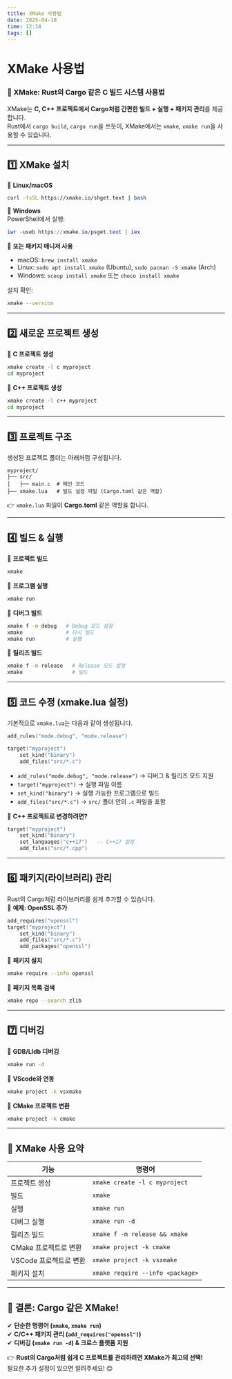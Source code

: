 ```yaml
---
title: XMake 사용법
date: 2025-04-18
time: 12:14
tags: []
---
```


# XMake 사용법

### 🚀 **XMake: Rust의 Cargo 같은 C 빌드 시스템 사용법**

XMake는 **C, C++ 프로젝트에서 Cargo처럼 간편한 빌드 + 실행 + 패키지 관리**를 제공합니다.  
Rust에서 `cargo build`, `cargo run`을 쓰듯이, XMake에서는 `xmake`, `xmake run`을 사용할 수 있습니다.

---

## **1️⃣ XMake 설치**

📌 **Linux/macOS**

```sh
curl -fsSL https://xmake.io/shget.text | bash
```

📌 **Windows**  
PowerShell에서 실행:

```powershell
iwr -useb https://xmake.io/psget.text | iex
```

📌 **또는 패키지 매니저 사용**

- macOS: `brew install xmake`
- Linux: `sudo apt install xmake` (Ubuntu), `sudo pacman -S xmake` (Arch)
- Windows: `scoop install xmake` 또는 `choco install xmake`

설치 확인:

```sh
xmake --version
```

---

## **2️⃣ 새로운 프로젝트 생성**

📌 **C 프로젝트 생성**

```sh
xmake create -l c myproject
cd myproject
```

📌 **C++ 프로젝트 생성**

```sh
xmake create -l c++ myproject
cd myproject
```

---

## **3️⃣ 프로젝트 구조**

생성된 프로젝트 폴더는 아래처럼 구성됩니다.

```
myproject/
├── src/
│   ├── main.c  # 메인 코드
├── xmake.lua   # 빌드 설정 파일 (Cargo.toml 같은 역할)
```

👉 `xmake.lua` 파일이 **Cargo.toml** 같은 역할을 합니다.

---

## **4️⃣ 빌드 & 실행**

📌 **프로젝트 빌드**

```sh
xmake
```

📌 **프로그램 실행**

```sh
xmake run
```

📌 **디버그 빌드**

```sh
xmake f -m debug   # Debug 모드 설정
xmake              # 다시 빌드
xmake run          # 실행
```

📌 **릴리즈 빌드**

```sh
xmake f -m release   # Release 모드 설정
xmake                # 빌드
```

---

## **5️⃣ 코드 수정 (xmake.lua 설정)**

기본적으로 `xmake.lua`는 다음과 같이 생성됩니다.

```lua
add_rules("mode.debug", "mode.release")

target("myproject")
    set_kind("binary")
    add_files("src/*.c")
```

- `add_rules("mode.debug", "mode.release")` → 디버그 & 릴리즈 모드 지원
- `target("myproject")` → 실행 파일 이름
- `set_kind("binary")` → 실행 가능한 프로그램으로 빌드
- `add_files("src/*.c")` → `src/` 폴더 안의 `.c` 파일을 포함

📌 **C++ 프로젝트로 변경하려면?**

```lua
target("myproject")
    set_kind("binary")
    set_languages("c++17")   -- C++17 설정
    add_files("src/*.cpp")
```

---

## **6️⃣ 패키지(라이브러리) 관리**

Rust의 Cargo처럼 라이브러리를 쉽게 추가할 수 있습니다.  
📌 **예제: OpenSSL 추가**

```lua
add_requires("openssl")
target("myproject")
    set_kind("binary")
    add_files("src/*.c")
    add_packages("openssl")
```

📌 **패키지 설치**

```sh
xmake require --info openssl
```

📌 **패키지 목록 검색**

```sh
xmake repo --search zlib
```

---

## **7️⃣ 디버깅**

📌 **GDB/Lldb 디버깅**

```sh
xmake run -d
```

📌 **VScode와 연동**

```sh
xmake project -k vsxmake
```

📌 **CMake 프로젝트 변환**

```sh
xmake project -k cmake
```

---

## **🎯 XMake 사용 요약**

|기능|명령어|
|---|---|
|프로젝트 생성|`xmake create -l c myproject`|
|빌드|`xmake`|
|실행|`xmake run`|
|디버그 실행|`xmake run -d`|
|릴리즈 빌드|`xmake f -m release && xmake`|
|CMake 프로젝트로 변환|`xmake project -k cmake`|
|VSCode 프로젝트로 변환|`xmake project -k vsxmake`|
|패키지 설치|`xmake require --info <package>`|

---

## **🚀 결론: Cargo 같은 XMake!**

✔ **단순한 명령어 (`xmake`, `xmake run`)**  
✔ **C/C++ 패키지 관리 (`add_requires("openssl")`)**  
✔ **디버깅 (`xmake run -d`) & 크로스 플랫폼 지원**

👉 **Rust의 Cargo처럼 쉽게 C 프로젝트를 관리하려면 XMake가 최고의 선택!**  
필요한 추가 설정이 있으면 알려주세요! 😊